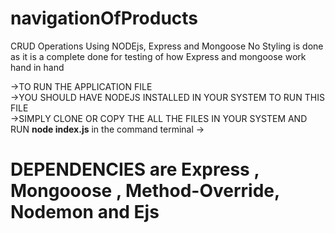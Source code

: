 # navigationOfProducts
 CRUD Operations Using NODEjs, Express and Mongoose
 No Styling is done as it is a complete done for testing of how Express and mongoose work hand in hand<br>

 ->TO RUN THE APPLICATION FILE<br>
 ->YOU SHOULD HAVE NODEJS INSTALLED IN YOUR SYSTEM TO RUN THIS FILE<br>
 ->SIMPLY CLONE OR COPY THE ALL THE FILES IN YOUR SYSTEM AND RUN <b>node index.js</b> in the command terminal
 -><h1>DEPENDENCIES are Express , Mongooose , Method-Override, Nodemon and Ejs  </h1>
 
